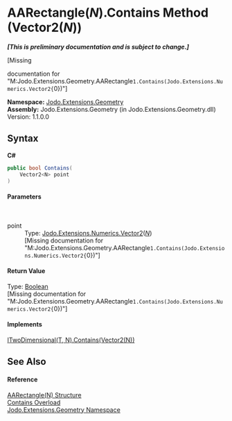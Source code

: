 # AARectangle(*N*).Contains Method (Vector2(*N*))
 _**\[This is preliminary documentation and is subject to change.\]**_

\[Missing <summary> documentation for "M:Jodo.Extensions.Geometry.AARectangle`1.Contains(Jodo.Extensions.Numerics.Vector2{`0})"\]

**Namespace:**&nbsp;<a href="N_Jodo_Extensions_Geometry">Jodo.Extensions.Geometry</a><br />**Assembly:**&nbsp;Jodo.Extensions.Geometry (in Jodo.Extensions.Geometry.dll) Version: 1.1.0.0

## Syntax

**C#**<br />
``` C#
public bool Contains(
	Vector2<N> point
)
```


#### Parameters
&nbsp;<dl><dt>point</dt><dd>Type: <a href="T_Jodo_Extensions_Numerics_Vector2_1">Jodo.Extensions.Numerics.Vector2</a>(<a href="T_Jodo_Extensions_Geometry_AARectangle_1">*N*</a>)<br />\[Missing <param name="point"/> documentation for "M:Jodo.Extensions.Geometry.AARectangle`1.Contains(Jodo.Extensions.Numerics.Vector2{`0})"\]</dd></dl>

#### Return Value
Type: <a href="https://docs.microsoft.com/dotnet/api/system.boolean" target="_blank" rel="noopener noreferrer">Boolean</a><br />\[Missing <returns> documentation for "M:Jodo.Extensions.Geometry.AARectangle`1.Contains(Jodo.Extensions.Numerics.Vector2{`0})"\]

#### Implements
<a href="M_Jodo_Extensions_Geometry_ITwoDimensional_2_Contains">ITwoDimensional(T, N).Contains(Vector2(N))</a><br />

## See Also


#### Reference
<a href="T_Jodo_Extensions_Geometry_AARectangle_1">AARectangle(N) Structure</a><br /><a href="Overload_Jodo_Extensions_Geometry_AARectangle_1_Contains">Contains Overload</a><br /><a href="N_Jodo_Extensions_Geometry">Jodo.Extensions.Geometry Namespace</a><br />